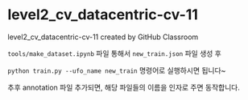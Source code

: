 # level2_cv_datacentric-cv-11
level2_cv_datacentric-cv-11 created by GitHub Classroom

`tools/make_dataset.ipynb` 파일 통해서 `new_train.json` 파일 생성 후

`python train.py --ufo_name new_train` 명령어로 실행하시면 됩니다~

추후 annotation 파일 추가되면, 해당 파일들의 이름을 인자로 주면 동작합니다.
